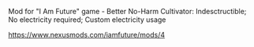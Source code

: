 Mod for "I Am Future" game - Better No-Harm Cultivator: Indesctructible; No electricity required; Custom electricity usage

https://www.nexusmods.com/iamfuture/mods/4
